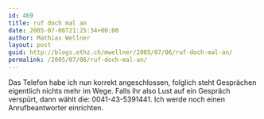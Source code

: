 ```yaml
---
id: 469
title: ruf doch mal an
date: 2005-07-06T21:25:34+00:00
author: Mathias Wellner
layout: post
guid: http://blogs.ethz.ch/mwellner/2005/07/06/ruf-doch-mal-an/
permalink: /2005/07/06/ruf-doch-mal-an/
---
```

Das Telefon habe ich nun korrekt angeschlossen, folglich steht Gesprächen eigentlich nichts mehr im Wege. Falls ihr also Lust auf ein Gespräch verspürt, dann wählt die: 0041-43-5391441. Ich werde noch einen Anrufbeantworter einrichten.